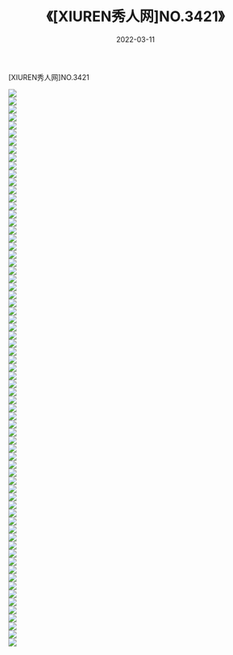 ﻿---
layout: post
title:  《[XIUREN秀人网]NO.3421》
date:   2022-03-11
img: http://img.660000.xyz/Sharelink/秀人网/秀人网第04部分/[XIUREN秀人网]NO.3421/000.jpg
categories: [美女, 清纯, 唯美]
---

[XIUREN秀人网]NO.3421

 ![](http://img.660000.xyz/Sharelink/秀人网/秀人网第04部分/[XIUREN秀人网]NO.3421/001.jpg) <br>![](http://img.660000.xyz/Sharelink/秀人网/秀人网第04部分/[XIUREN秀人网]NO.3421/002.jpg) <br>![](http://img.660000.xyz/Sharelink/秀人网/秀人网第04部分/[XIUREN秀人网]NO.3421/003.jpg) <br>![](http://img.660000.xyz/Sharelink/秀人网/秀人网第04部分/[XIUREN秀人网]NO.3421/004.jpg) <br>![](http://img.660000.xyz/Sharelink/秀人网/秀人网第04部分/[XIUREN秀人网]NO.3421/005.jpg) <br>![](http://img.660000.xyz/Sharelink/秀人网/秀人网第04部分/[XIUREN秀人网]NO.3421/006.jpg) <br>![](http://img.660000.xyz/Sharelink/秀人网/秀人网第04部分/[XIUREN秀人网]NO.3421/007.jpg) <br>![](http://img.660000.xyz/Sharelink/秀人网/秀人网第04部分/[XIUREN秀人网]NO.3421/008.jpg) <br>![](http://img.660000.xyz/Sharelink/秀人网/秀人网第04部分/[XIUREN秀人网]NO.3421/009.jpg) <br>![](http://img.660000.xyz/Sharelink/秀人网/秀人网第04部分/[XIUREN秀人网]NO.3421/010.jpg) <br>![](http://img.660000.xyz/Sharelink/秀人网/秀人网第04部分/[XIUREN秀人网]NO.3421/011.jpg) <br>![](http://img.660000.xyz/Sharelink/秀人网/秀人网第04部分/[XIUREN秀人网]NO.3421/012.jpg) <br>![](http://img.660000.xyz/Sharelink/秀人网/秀人网第04部分/[XIUREN秀人网]NO.3421/013.jpg) <br>![](http://img.660000.xyz/Sharelink/秀人网/秀人网第04部分/[XIUREN秀人网]NO.3421/014.jpg) <br>![](http://img.660000.xyz/Sharelink/秀人网/秀人网第04部分/[XIUREN秀人网]NO.3421/015.jpg) <br>![](http://img.660000.xyz/Sharelink/秀人网/秀人网第04部分/[XIUREN秀人网]NO.3421/016.jpg) <br>![](http://img.660000.xyz/Sharelink/秀人网/秀人网第04部分/[XIUREN秀人网]NO.3421/017.jpg) <br>![](http://img.660000.xyz/Sharelink/秀人网/秀人网第04部分/[XIUREN秀人网]NO.3421/018.jpg) <br>![](http://img.660000.xyz/Sharelink/秀人网/秀人网第04部分/[XIUREN秀人网]NO.3421/019.jpg) <br>![](http://img.660000.xyz/Sharelink/秀人网/秀人网第04部分/[XIUREN秀人网]NO.3421/020.jpg) <br>![](http://img.660000.xyz/Sharelink/秀人网/秀人网第04部分/[XIUREN秀人网]NO.3421/021.jpg) <br>![](http://img.660000.xyz/Sharelink/秀人网/秀人网第04部分/[XIUREN秀人网]NO.3421/022.jpg) <br>![](http://img.660000.xyz/Sharelink/秀人网/秀人网第04部分/[XIUREN秀人网]NO.3421/023.jpg) <br>![](http://img.660000.xyz/Sharelink/秀人网/秀人网第04部分/[XIUREN秀人网]NO.3421/024.jpg) <br>![](http://img.660000.xyz/Sharelink/秀人网/秀人网第04部分/[XIUREN秀人网]NO.3421/025.jpg) <br>![](http://img.660000.xyz/Sharelink/秀人网/秀人网第04部分/[XIUREN秀人网]NO.3421/026.jpg) <br>![](http://img.660000.xyz/Sharelink/秀人网/秀人网第04部分/[XIUREN秀人网]NO.3421/027.jpg) <br>![](http://img.660000.xyz/Sharelink/秀人网/秀人网第04部分/[XIUREN秀人网]NO.3421/028.jpg) <br>![](http://img.660000.xyz/Sharelink/秀人网/秀人网第04部分/[XIUREN秀人网]NO.3421/029.jpg) <br>![](http://img.660000.xyz/Sharelink/秀人网/秀人网第04部分/[XIUREN秀人网]NO.3421/030.jpg) <br>![](http://img.660000.xyz/Sharelink/秀人网/秀人网第04部分/[XIUREN秀人网]NO.3421/031.jpg) <br>![](http://img.660000.xyz/Sharelink/秀人网/秀人网第04部分/[XIUREN秀人网]NO.3421/032.jpg) <br>![](http://img.660000.xyz/Sharelink/秀人网/秀人网第04部分/[XIUREN秀人网]NO.3421/033.jpg) <br>![](http://img.660000.xyz/Sharelink/秀人网/秀人网第04部分/[XIUREN秀人网]NO.3421/034.jpg) <br>![](http://img.660000.xyz/Sharelink/秀人网/秀人网第04部分/[XIUREN秀人网]NO.3421/035.jpg) <br>![](http://img.660000.xyz/Sharelink/秀人网/秀人网第04部分/[XIUREN秀人网]NO.3421/036.jpg) <br>![](http://img.660000.xyz/Sharelink/秀人网/秀人网第04部分/[XIUREN秀人网]NO.3421/037.jpg) <br>![](http://img.660000.xyz/Sharelink/秀人网/秀人网第04部分/[XIUREN秀人网]NO.3421/038.jpg) <br>![](http://img.660000.xyz/Sharelink/秀人网/秀人网第04部分/[XIUREN秀人网]NO.3421/039.jpg) <br>![](http://img.660000.xyz/Sharelink/秀人网/秀人网第04部分/[XIUREN秀人网]NO.3421/040.jpg) <br>![](http://img.660000.xyz/Sharelink/秀人网/秀人网第04部分/[XIUREN秀人网]NO.3421/041.jpg) <br>![](http://img.660000.xyz/Sharelink/秀人网/秀人网第04部分/[XIUREN秀人网]NO.3421/042.jpg) <br>![](http://img.660000.xyz/Sharelink/秀人网/秀人网第04部分/[XIUREN秀人网]NO.3421/043.jpg) <br>![](http://img.660000.xyz/Sharelink/秀人网/秀人网第04部分/[XIUREN秀人网]NO.3421/044.jpg) <br>![](http://img.660000.xyz/Sharelink/秀人网/秀人网第04部分/[XIUREN秀人网]NO.3421/045.jpg) <br>![](http://img.660000.xyz/Sharelink/秀人网/秀人网第04部分/[XIUREN秀人网]NO.3421/046.jpg) <br>![](http://img.660000.xyz/Sharelink/秀人网/秀人网第04部分/[XIUREN秀人网]NO.3421/047.jpg) <br>![](http://img.660000.xyz/Sharelink/秀人网/秀人网第04部分/[XIUREN秀人网]NO.3421/048.jpg) <br>![](http://img.660000.xyz/Sharelink/秀人网/秀人网第04部分/[XIUREN秀人网]NO.3421/049.jpg) <br>![](http://img.660000.xyz/Sharelink/秀人网/秀人网第04部分/[XIUREN秀人网]NO.3421/050.jpg) <br>![](http://img.660000.xyz/Sharelink/秀人网/秀人网第04部分/[XIUREN秀人网]NO.3421/051.jpg) <br>![](http://img.660000.xyz/Sharelink/秀人网/秀人网第04部分/[XIUREN秀人网]NO.3421/052.jpg) <br>![](http://img.660000.xyz/Sharelink/秀人网/秀人网第04部分/[XIUREN秀人网]NO.3421/053.jpg) <br>![](http://img.660000.xyz/Sharelink/秀人网/秀人网第04部分/[XIUREN秀人网]NO.3421/054.jpg) <br>![](http://img.660000.xyz/Sharelink/秀人网/秀人网第04部分/[XIUREN秀人网]NO.3421/055.jpg) <br>![](http://img.660000.xyz/Sharelink/秀人网/秀人网第04部分/[XIUREN秀人网]NO.3421/056.jpg) <br>![](http://img.660000.xyz/Sharelink/秀人网/秀人网第04部分/[XIUREN秀人网]NO.3421/057.jpg) <br>![](http://img.660000.xyz/Sharelink/秀人网/秀人网第04部分/[XIUREN秀人网]NO.3421/058.jpg) <br>![](http://img.660000.xyz/Sharelink/秀人网/秀人网第04部分/[XIUREN秀人网]NO.3421/059.jpg) <br>![](http://img.660000.xyz/Sharelink/秀人网/秀人网第04部分/[XIUREN秀人网]NO.3421/060.jpg) <br>![](http://img.660000.xyz/Sharelink/秀人网/秀人网第04部分/[XIUREN秀人网]NO.3421/061.jpg) <br>![](http://img.660000.xyz/Sharelink/秀人网/秀人网第04部分/[XIUREN秀人网]NO.3421/062.jpg) <br>![](http://img.660000.xyz/Sharelink/秀人网/秀人网第04部分/[XIUREN秀人网]NO.3421/063.jpg) <br>![](http://img.660000.xyz/Sharelink/秀人网/秀人网第04部分/[XIUREN秀人网]NO.3421/064.jpg) <br>![](http://img.660000.xyz/Sharelink/秀人网/秀人网第04部分/[XIUREN秀人网]NO.3421/065.jpg) <br>![](http://img.660000.xyz/Sharelink/秀人网/秀人网第04部分/[XIUREN秀人网]NO.3421/066.jpg) <br>![](http://img.660000.xyz/Sharelink/秀人网/秀人网第04部分/[XIUREN秀人网]NO.3421/067.jpg) <br>![](http://img.660000.xyz/Sharelink/秀人网/秀人网第04部分/[XIUREN秀人网]NO.3421/068.jpg) <br>![](http://img.660000.xyz/Sharelink/秀人网/秀人网第04部分/[XIUREN秀人网]NO.3421/069.jpg) <br>